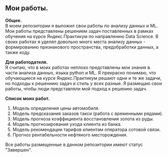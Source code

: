## Мои работы.<br>

**Общее.**<br>
В моем репозитории я выложил свои работы по анализу данных и ML.
Мои работы представлены решением задач поставленных в рамках обучения на курсе Яндекс.Практикум по направлению Data Science.
В своих работах я уделял довольно много места анализу данных - формированию признакового пространства, предобработки данных, а также коду.

**Для работодателя.**<br>
Я считаю, что в моих работах неплохо представлены мои знания в части анализа данных, языка python и ML. Я прекрасно понимаю, что обучающиеся на курсе Яндекс.Практикум решают одни и те же задачи, но подходы к решениию задач и стиль у всех разные. Я размещаю свои работы, чтобы люди представляли мой подход к решению задач.  

**Список моих работ.**<br>
1. Модель определения цены автомобиля.
2. Модель предсказания заказов такси (работа с временными рядами).
3. Модель прогноза коэффициента восстановления золота из руды.
4. Модель прогнозирования ухода клиента из банка.
5. Модель рекомендации тарифов клиентам оператора сотовой связи.
6. Прогноз рентабельности нефтяного месторождения.

Все работы размещенные в данном репозитории имеют статус "Завершен".
